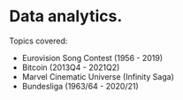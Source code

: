# Data analytics.
Topics covered:
- Eurovision Song Contest (1956 - 2019)
- Bitcoin (2013Q4 - 2021Q2)
- Marvel Cinematic Universe (Infinity Saga)
- Bundesliga (1963/64 - 2020/21)
